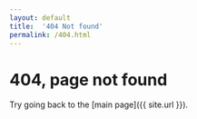 ```yaml
---
layout: default
title:  '404 Not found'
permalink: /404.html
---
```


<h1>404, page not found</h1>

Try going back to the [main page]({{ site.url }}).
